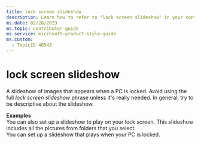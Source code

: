 ```yaml
---
title: lock screen slideshow
description: Learn how to refer to "lock screen slideshow" in your content.
ms.date: 02/28/2023
ms.topic: contributor-guide
ms.service: microsoft-product-style-guide
ms.custom:
  - TopicID 48543
---
```



# lock screen slideshow

A slideshow of images that appears when a PC is locked. Avoid using the full *lock screen slideshow* phrase unless it's really needed. In general, try to be descriptive about the slideshow.

**Examples**  
You can also set up a slideshow to play on your lock screen. This slideshow includes all the pictures from folders that you select.  
You can set up a slideshow that plays when your PC is locked.